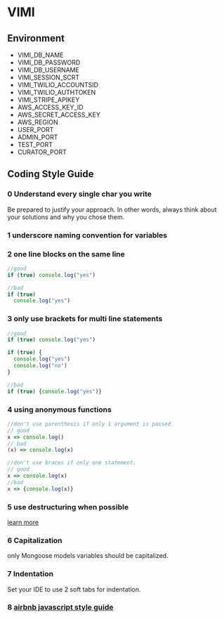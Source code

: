 # VIMI

## Environment

* VIMI_DB_NAME
* VIMI_DB_PASSWORD
* VIMI_DB_USERNAME
* VIMI_SESSION_SCRT
* VIMI_TWILIO_ACCOUNTSID
* VIMI_TWILIO_AUTHTOKEN
* VIMI_STRIPE_APIKEY
* AWS_ACCESS_KEY_ID
* AWS_SECRET_ACCESS_KEY
* AWS_REGION
* USER_PORT
* ADMIN_PORT
* TEST_PORT
* CURATOR_PORT


## Coding Style Guide

### 0 Understand every single char you write
Be prepared to justify your approach.
In other words, always think about your solutions and why you chose them.
### 1 underscore naming convention for variables
### 2 one line blocks on the same line
```javascript
//good
if (true) console.log("yes")

//bad
if (true)
  console.log("yes")
```
### 3 only use brackets for multi line statements
```javascript
//good
if (true) console.log("yes")

if (true) {
  console.log("yes")
  console.log("no")
}

//bad
if (true) {console.log("yes")}
```
### 4 using anonymous functions
```javascript
//don't use parenthesis if only 1 argument is passed
// good
x => console.log()
// bad
(x) => console.log(x)

//don't use braces if only one statement.
// good
x => console.log(x)
//bad
x => {console.log(x)}
```
### 5 use destructuring when possible
[learn more](https://developer.mozilla.org/en-US/docs/Web/JavaScript/Reference/Operators/Destructuring_assignment)
### 6 Capitalization
only Mongoose models variables should be capitalized.
### 7 Indentation
Set your IDE to use 2 soft tabs for indentation.
### 8 [airbnb javascript style guide](https://github.com/airbnb/javascript)
